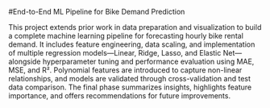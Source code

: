 #End-to-End ML Pipeline for Bike Demand Prediction

This project extends prior work in data preparation and visualization to build a complete machine learning pipeline for forecasting hourly bike rental demand. It includes feature engineering, data scaling, and implementation of multiple regression models—Linear, Ridge, Lasso, and Elastic Net—alongside hyperparameter tuning and performance evaluation using MAE, MSE, and R². Polynomial features are introduced to capture non-linear relationships, and models are validated through cross-validation and test data comparison. The final phase summarizes insights, highlights feature importance, and offers recommendations for future improvements.
